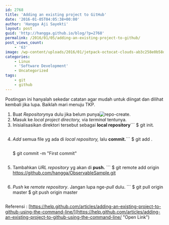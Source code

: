 ```yaml
---
id: 2768
title: 'Adding an existing project to GitHub'
date: '2016-01-05T04:05:38+00:00'
author: 'Hangga Aji Sayekti'
layout: post
guid: 'http://hangga.github.io/blog/?p=2768'
permalink: /2016/01/05/adding-an-existing-project-to-github/
post_views_count:
    - '63'
image: /wp-content/uploads/2016/01/jetpack-octocat-clouds-ab3c258e0b58dc8354ebb57139827a23dcf3849d14ee8c6795a67a7bcfde9fb4.jpg
categories:
    - Linux
    - 'Software Development'
    - Uncategorized
tags:
    - git
    - github
---
```


Postingan ini hanyalah sekedar catatan agar mudah untuk diingat dan dilihat kembali jika lupa. Baiklah mari menuju TKP.

1. Buat *Repository*nya dulu jika belum punya![repo-create](http://hangga.github.io/blog/wp-content/uploads/2016/01/repo-create.png).
2. Masuk ke *local project directory,* via *terminal* tentunya.
3. Inisialisasikan direktori tersebut sebagai **local repository**```
    $ git init<em>.</em>
    ```
4. *Add* semua file yg ada di *local repository,* lalu **commit.**```
    $ git add .
    ```
    
    ```
    $ git commit -m "First commit"
    ```
5. Tambahkan *URL repository* yg akan di **push.** ```
    $ git remote add origin https://github.com/hangga/ObservableSample.git
    ```
6. *Push* ke *remote repository*. Jangan lupa nge-*pull* dulu. ```
    $ git pull origin master
    $ git push origin master
    ```

Referensi : [https://help.github.com/articles/adding-an-existing-project-to-github-using-the-command-line/](https://help.github.com/articles/adding-an-existing-project-to-github-using-the-command-line/ "Open Link")